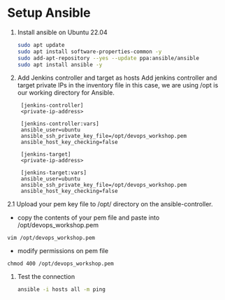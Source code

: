 
# Setup Ansible
1. Install ansible on Ubuntu 22.04 
   ```sh 
   sudo apt update
   sudo apt install software-properties-common -y
   sudo add-apt-repository --yes --update ppa:ansible/ansible
   sudo apt install ansible -y
   ```

2. Add Jenkins controller and target as hosts 
Add jenkins controller and target private IPs in the inventory file 
in this case, we are using /opt is our working directory for Ansible. 
   ```
    [jenkins-controller]
    <private-ip-address>
    
    [jenkins-controller:vars]
    ansible_user=ubuntu
    ansible_ssh_private_key_file=/opt/devops_workshop.pem
    ansible_host_key_checking=false
    
    [jenkins-target]
    <private-ip-address>
    
    [jenkins-target:vars]
    ansible_user=ubuntu
    ansible_ssh_private_key_file=/opt/devops_workshop.pem
    ansible_host_key_checking=false
   ```
2.1 Upload your pem key file to /opt/ directory on the ansible-controller.
   - copy the contents of your pem file and paste into /opt/devops_workshop.pem
   ```
   vim /opt/devops_workshop.pem
   ```
   - modify permissions on pem file
   ```
   chmod 400 /opt/devops_workshop.pem
   ```

1. Test the connection  
   ```sh
   ansible -i hosts all -m ping 
   ```